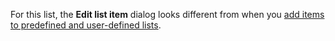 <!-- markdownlint-disable-file MD041 -->
For this list, the **Edit list item** dialog looks different from when you [add items to predefined and user-defined lists][1].

<!-- Referenced links -->
[1]: ../adding-items.md
